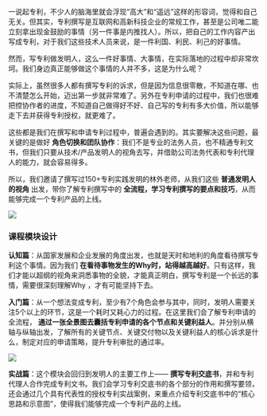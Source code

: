 一说起专利，不少人的脑海里就会浮现“高大”和“遥远”这样的形容词，觉得和自己无关。但其实，专利撰写是互联网和高新科技企业的常规工作，甚至是公司唯二能立刻拿出现金鼓励的事情（另一件事是内推找人）。所以，把自己的工作内容产出写成专利，对于我们这些技术人员来说，是一件利国、利民、利己的好事情。

然而，写专利做发明人，这么一件好事情、大事情，在实际落地的过程中却非常坎坷。我们身边真正能够做这个事情的人并不多，这是为什么呢？

实际上，虽然很多人都有撰写专利的诉求，但是因为信息很零散，不知道在哪、也不清楚怎么开始，迈出第一步就非常难了。另外在专利申请的过程中，我们也很难把控协作者的进度，不知道自己做得好不好、自己写的专利有多大价值，所以能够走下去并获得专利授权，就更难了。

这些都是我们在撰写和申请专利过程中，普遍会遇到的。其实要解决这些问题，最关键的是做好 **角色切换和团队协作**：我们不是专业的法务人员，也不精通专利文书，但我们只要从技术/产品发明人的视角去写，并借助公司法务代表和专利代理人的能力，就会容易得多。

所以，我们邀请了撰写过150+专利实践发明的林外老师，从我们这些 **普通发明人的视角** 出发，带你了解专利撰写中的 **全流程，学习专利撰写的要点和技巧**，从而能够完成一个专利产品的上线。

![](https://static001.geekbang.org/resource/image/4a/72/4a9ba6ea026077e961efbd1d500a8072.jpg)

### 课程模块设计

**认知篇**：从国家发展和企业发展的角度出发，也就是天时和地利的角度看待撰写专利这个事情。因为我们 **在看待事物发生的Why时，站得越高越好**。只有这样，我们才能以超纲的视角来洞悉事物的全貌，才能真正明白，撰写专利是一个长远的事情，需要很深刻理解Why ，才有可能坚持下去。

**入门篇**：从一个想法变成专利，至少有7个角色会参与其中，同时，发明人需要关注5个以上的环节，这是一个耗时又耗心力的过程。在这里我们会了解专利申请的全流程， **通过一张全景图去囊括专利申请的各个节点和关键利益人**。并分别从横轴与纵轴出发，了解所有的关键节点、关键交付物以及关键利益人的核心诉求是什么，制定对应的申请策略，提升专利审批的通过率。

![](https://static001.geekbang.org/resource/image/a4/fc/a4a7d4367554b10c98cb9e948ff328fc.jpg)

**实战篇**：这个模块会回归到发明人的主要工作上—— **撰写专利交底书**，并和专利代理人合作完成专利文书。我们会学习专利交底书的各个部分的作用和撰写要领，还会通过几个具有代表性的授权专利实战案例，来重点介绍专利交底书中的“核心思路和示意图”，使得我们能够完成一个专利产品的上线。